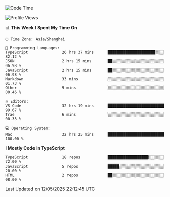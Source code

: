 <!--START_SECTION:waka-->
![Code Time](http://img.shields.io/badge/Code%20Time-7%2C699%20hrs%2031%20mins-blue)

![Profile Views](http://img.shields.io/badge/Profile%20Views-0-blue)

📊 **This Week I Spent My Time On** 

```text
🕑︎ Time Zone: Asia/Shanghai

💬 Programming Languages: 
TypeScript               26 hrs 37 mins      █████████████████████░░░░   82.12 % 
JSON                     2 hrs 15 mins       ██░░░░░░░░░░░░░░░░░░░░░░░   06.98 % 
JavaScript               2 hrs 15 mins       ██░░░░░░░░░░░░░░░░░░░░░░░   06.98 % 
Markdown                 33 mins             ░░░░░░░░░░░░░░░░░░░░░░░░░   01.73 % 
Other                    9 mins              ░░░░░░░░░░░░░░░░░░░░░░░░░   00.46 % 

🔥 Editors: 
VS Code                  32 hrs 19 mins      █████████████████████████   99.67 % 
Trae                     6 mins              ░░░░░░░░░░░░░░░░░░░░░░░░░   00.33 % 

💻 Operating System: 
Mac                      32 hrs 25 mins      █████████████████████████   100.00 % 
```

**I Mostly Code in TypeScript** 

```text
TypeScript               18 repos            ██████████████████░░░░░░░   72.00 % 
JavaScript               5 repos             █████░░░░░░░░░░░░░░░░░░░░   20.00 % 
HTML                     2 repos             ██░░░░░░░░░░░░░░░░░░░░░░░   08.00 % 
```




 Last Updated on 12/05/2025 22:12:45 UTC
<!--END_SECTION:waka-->
